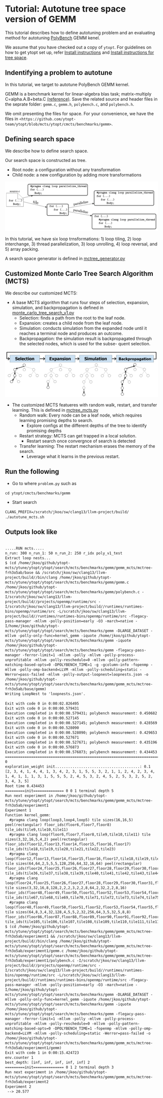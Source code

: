 Tutorial: Autotune tree space version of GEMM 
===================

This tutorial describes how to define autotuning problem and an evaluating method for autotuning [PolyBench](https://web.cse.ohio-state.edu/~pouchet.2/software/polybench/) GEMM kenel. 

We assume that you have checked out a copy of `ytopt`. For guidelines on how to get ytopt set up, refer [Install instructions](https://github.com/ytopt-team/ytopt/blob/tutorial/README.md) and [Install instructions for tree space](https://github.com/ytopt-team/ytopt/blob/mcts/ytopt/cmcts/README.md). 

Indentifying a problem to autotune 
-----------------------
In this tutorial, we target to autotune PolyBench GEMM kernel.

GEMM is a benchmark kernel for linear-algebra blas task; matrix-multiply C=alpha.A.B+beta.C [(reference)](https://github.com/MatthiasJReisinger/PolyBenchC-4.2.1/tree/master/linear-algebra/blas/gemm). Save the related source and header files in the seprate folder: `gemm.c`, `gemm.h`, `polybench.c`, and `polybench.h`.

We omit presenting the files for space. For your convenience, we have the files in `<https://github.com/ytopt-team/ytopt/blob/mcts/ytopt/cmcts/benchmarks/gemm>`. 

Defining search space
-----------------------
We describe how to define search space. 

Our search space is constructed as tree.
- Root node: a configuration without any transformation 
- Child node: a new configuration by adding more transformations 

![tree_search_space](tree_search_space.png)

In this tutorial, we have six loop trnsformations: 1) loop tiling, 2) loop interchange, 3) thread parallelization, 3) loop unrolling, 4) loop reversal, and 5) array packing. 

A search space generator is defined in [mctree_generator.py](https://github.com/ytopt-team/ytopt/blob/mcts/ytopt/cmcts/algorithms/mctree_generator.py)

<!-- --------------
First, we first define search space using ConfigSpace that is a python library `<https://automl.github.io/ConfigSpace/master/>`. -->

Customized Monte Carlo Tree Search Algorithm (MCTS)
-----------------------
We describe our customized MCTS:

- A base MCTS algorithm that runs four steps of selection, expansion, simulation, and backpropagation is defined in [monte_carlo_tree_search_v1.py](https://github.com/ytopt-team/ytopt/blob/mcts/ytopt/cmcts/algorithms/monte_carlo_tree_search_v1.py)
  - Selection: finds a path from the root to the leaf node. 
  - Expansion: creates a child node from the leaf node. 
  - Simulation: conducts simulation from the expanded node until it reaches a terminal node and produces an outcome.
  - Backpropagation: the simulation result is backpropagated through the selected nodes, which is used for the subse- quent selection.

![mcts](mcts_1.png)

- The customized MCTS featueres with random walk, restart, and transfer learning. This is defined in [mctree_mcts.py](https://github.com/ytopt-team/ytopt/blob/mcts/ytopt/cmcts/mctree_mcts.py)
  - Random walk: Every node can be a leaf node, which requires learning promising depths to search. 
    - Explore configs at the different depths of the tree to identify promising depths 
  - Restart strategy: MCTS can get trapped in a local solution. 
    - Restart search once convergnce of search is detected 
  - Transfer learning: The restart mechanism erases the memory of the search. 
    - Leverage what it learns in the previous restart.

<!-- --------------
First, we first define search space using ConfigSpace that is a python library `<https://automl.github.io/ConfigSpace/master/>`. -->

Run the following
-----------------------
- Go to where `problem.py` such as

`
cd ytopt/cmcts/benchmarks/gemm
`
- Start search

`CLANG_PREFIX=/scratch/jkoo/sw/clang13/llvm-project/build/ ./autotune_mcts.sh`

Outputs look like
-----------------------

```

.....RUN mcts.....
n_run: 300 n_run_1: 50 n_run_2: 250 r_idx poly_v1_test
Extract loop nests...
$ (cd /home/jkoo/github/ytopt-mcts/ytune/ytopt/ytopt/search/mcts/benchmarks/gemm/gemm_mcts/mctree-frh3o5ab/base && /scratch/jkoo/sw/clang13/llvm-project/build//bin/clang /home/jkoo/github/ytopt-mcts/ytune/ytopt/ytopt/search/mcts/benchmarks/gemm/gemm.c /home/jkoo/github/ytopt-mcts/ytune/ytopt/ytopt/search/mcts/benchmarks/gemm/polybench.c -I/scratch/jkoo/sw/clang13/llvm-project/build//projects/openmp/runtime/src -I/scratch/jkoo/sw/clang13/llvm-project/build//runtimes/runtimes-bins/openmp/runtime/src -L/scratch/jkoo/sw/clang13/llvm-project/build//runtimes/runtimes-bins/openmp/runtime/src -flegacy-pass-manager -mllvm -polly-position=early -O3 -march=native -I/home/jkoo/github/ytopt-mcts/ytune/ytopt/ytopt/search/mcts/benchmarks/gemm -DLARGE_DATASET -mllvm -polly-only-func=kernel_gemm -iquote /home/jkoo/github/ytopt-mcts/ytune/ytopt/ytopt/search/mcts/benchmarks/gemm -iquote /home/jkoo/github/ytopt-mcts/ytune/ytopt/ytopt/search/mcts/benchmarks/gemm -flegacy-pass-manager -ferror-limit=1 -mllvm -polly -mllvm -polly-process-unprofitable -mllvm -polly-reschedule=0 -mllvm -polly-pattern-matching-based-opts=0 -DPOLYBENCH_TIME=1 -g -gcolumn-info -fopenmp -mllvm -polly-omp-backend=LLVM -mllvm -polly-scheduling=static -Werror=pass-failed -mllvm -polly-output-loopnest=loopnests.json -o /home/jkoo/github/ytopt-mcts/ytune/ytopt/ytopt/search/mcts/benchmarks/gemm/gemm_mcts/mctree-frh3o5ab/base/gemm)
Writing LoopNest to 'loopnests.json'.

Exit with code 0 in 0:00:02.826495
Exit with code 0 in 0:00:00.579431
Execution completed in 0:00:00.579431; polybench measurement: 0.450682
Exit with code 0 in 0:00:00.527145
Execution completed in 0:00:00.527145; polybench measurement: 0.428569
Exit with code 0 in 0:00:00.528090
Execution completed in 0:00:00.528090; polybench measurement: 0.429653
Exit with code 0 in 0:00:00.527671
Execution completed in 0:00:00.527671; polybench measurement: 0.435196
Exit with code 0 in 0:00:00.576873
Execution completed in 0:00:00.576873; polybench measurement: 0.434453
============================================================================================= 0
exploration_weight init.......................................: 0.1
[2, 3, 4, 1, 4, 4, 1, 3, 4, 2, 3, 1, 5, 5, 3, 2, 1, 1, 2, 4, 2, 3, 4, 1, 4, 1, 1, 1, 3, 1, 5, 5, 5, 2, 4, 5, 3, 2, 4, 5, 2, 5, 3, 2, 5, 2, 3, 4, 3, 5]
Root time 0.434453
=========init============== 0 0 1 terminal depth 5
Run next experiment in /home/jkoo/github/ytopt-mcts/ytune/ytopt/ytopt/search/mcts/benchmarks/gemm/gemm_mcts/mctree-frh3o5ab/experiment1
Experiment 1
Function kernel_gemm:
  #pragma clang loop(loop3,loop4,loop5) tile sizes(16,16,5) peel(rectangular) floor_ids(floor6,floor7,floor8) tile_ids(tile9,tile10,tile11)
  #pragma clang loop(floor6,floor7,floor8,tile9,tile10,tile11) tile sizes(3,32,16,5,4,2) peel(rectangular) floor_ids(floor12,floor13,floor14,floor15,floor16,floor17) tile_ids(tile18,tile19,tile20,tile21,tile22,tile23)
  #pragma clang loop(floor12,floor13,floor14,floor15,floor16,floor17,tile18,tile19,tile20,tile21,tile22,tile23) tile sizes(64,64,2,5,5,5,128,256,64,32,16,64) peel(rectangular) floor_ids(floor24,floor25,floor26,floor27,floor28,floor29,floor30,floor31,floor32,floor33,floor34,floor35) tile_ids(tile36,tile37,tile38,tile39,tile40,tile41,tile42,tile43,tile44,tile45,tile46,tile47)
  #pragma clang loop(floor24,floor25,floor26,floor27,floor28,floor29,floor30,floor31,floor32,floor33,floor34,floor35,tile36,tile37,tile38,tile39,tile40,tile41,tile42) tile sizes(3,32,16,8,128,2,2,2,3,2,2,8,64,2,32,2,2,8,16) floor_ids(floor48,floor49,floor50,floor51,floor52,floor53,floor54,floor55,floor56,floor57,floor58,floor59,floor60,floor61,floor62,floor63,floor64,floor65,floor66) tile_ids(tile67,tile68,tile69,tile70,tile71,tile72,tile73,tile74,tile75,tile76,tile77,tile78,tile79,tile80,tile81,tile82,tile83,tile84,tile85)
  #pragma clang loop(floor48,floor49,floor50,floor51,floor52,floor53,floor54,floor55,floor56,floor57,floor58,floor59,floor60,floor61,floor62,floor63,floor64,floor65,floor66) tile sizes(64,8,3,4,32,128,4,5,5,2,32,256,64,3,5,32,5,8,8) floor_ids(floor86,floor87,floor88,floor89,floor90,floor91,floor92,floor93,floor94,floor95,floor96,floor97,floor98,floor99,floor100,floor101,floor102,floor103,floor104) tile_ids(tile105,tile106,tile107,tile108,tile109,tile110,tile111,tile112,tile113,tile114,tile115,tile116,tile117,tile118,tile119,tile120,tile121,tile122,tile123)
$ (cd /home/jkoo/github/ytopt-mcts/ytune/ytopt/ytopt/search/mcts/benchmarks/gemm/gemm_mcts/mctree-frh3o5ab/experiment1 && /scratch/jkoo/sw/clang13/llvm-project/build//bin/clang /home/jkoo/github/ytopt-mcts/ytune/ytopt/ytopt/search/mcts/benchmarks/gemm/gemm_mcts/mctree-frh3o5ab/experiment1/gemm.c /home/jkoo/github/ytopt-mcts/ytune/ytopt/ytopt/search/mcts/benchmarks/gemm/gemm_mcts/mctree-frh3o5ab/experiment1/polybench.c -I/scratch/jkoo/sw/clang13/llvm-project/build//projects/openmp/runtime/src -I/scratch/jkoo/sw/clang13/llvm-project/build//runtimes/runtimes-bins/openmp/runtime/src -L/scratch/jkoo/sw/clang13/llvm-project/build//runtimes/runtimes-bins/openmp/runtime/src -flegacy-pass-manager -mllvm -polly-position=early -O3 -march=native -I/home/jkoo/github/ytopt-mcts/ytune/ytopt/ytopt/search/mcts/benchmarks/gemm -DLARGE_DATASET -mllvm -polly-only-func=kernel_gemm -iquote /home/jkoo/github/ytopt-mcts/ytune/ytopt/ytopt/search/mcts/benchmarks/gemm -iquote /home/jkoo/github/ytopt-mcts/ytune/ytopt/ytopt/search/mcts/benchmarks/gemm -flegacy-pass-manager -ferror-limit=1 -mllvm -polly -mllvm -polly-process-unprofitable -mllvm -polly-reschedule=0 -mllvm -polly-pattern-matching-based-opts=0 -DPOLYBENCH_TIME=1 -fopenmp -mllvm -polly-omp-backend=LLVM -mllvm -polly-scheduling=static -Werror=pass-failed -o /home/jkoo/github/ytopt-mcts/ytune/ytopt/ytopt/search/mcts/benchmarks/gemm/gemm_mcts/mctree-frh3o5ab/experiment1/gemm)
Exit with code 1 in 0:00:15.424723
env.counter 1
best_depth: [inf, inf, inf, inf, inf] 2
=========init============== 0 1 2 terminal depth 3
Run next experiment in /home/jkoo/github/ytopt-mcts/ytune/ytopt/ytopt/search/mcts/benchmarks/gemm/gemm_mcts/mctree-frh3o5ab/experiment2
Experiment 2
 --> 20.577
```


```python

```


```python

```


```python

```


```python

```


```python

```


```python

```


```python

```


```python

```


```python

```
